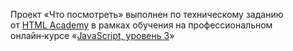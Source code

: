 Проект «Что посмотреть» выполнен по техническому заданию от [HTML Academy](https://htmlacademy.ru) в рамках обучения на профессиональном онлайн‑курсе «[JavaScript, уровень 3](https://htmlacademy.ru/intensive/react)» 

